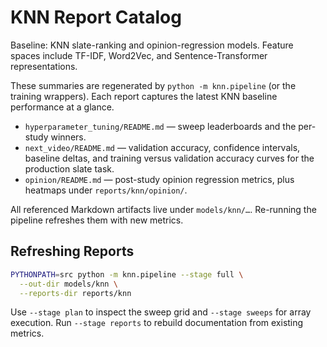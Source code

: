 # KNN Report Catalog

Baseline: KNN slate-ranking and opinion-regression models.
Feature spaces include TF-IDF, Word2Vec, and Sentence-Transformer representations.

These summaries are regenerated by `python -m knn.pipeline` (or the training wrappers).
Each report captures the latest KNN baseline performance at a glance.

- `hyperparameter_tuning/README.md` — sweep leaderboards and the per-study winners.
- `next_video/README.md` — validation accuracy, confidence intervals, baseline deltas, and training versus validation accuracy curves for the production slate task.
- `opinion/README.md` — post-study opinion regression metrics, plus heatmaps under `reports/knn/opinion/`.

All referenced Markdown artifacts live under `models/knn/…`. Re-running the pipeline refreshes them with new metrics.

## Refreshing Reports

```bash
PYTHONPATH=src python -m knn.pipeline --stage full \
  --out-dir models/knn \
  --reports-dir reports/knn
```

Use `--stage plan` to inspect the sweep grid and `--stage sweeps` for array execution.
Run `--stage reports` to rebuild documentation from existing metrics.
